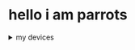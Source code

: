 # hello i am parrots

<details>
<summary>my devices</summary>
<br>
samsung galaxy a22 (main), samsung galaxy note 9, samsung galaxy s9, samsung galaxy on5 (rooted w/ lineage), samsung galaxy s4 (rooted w/ lineage), samsung galaxy tab s2 9.7, samsung galaxy s7 and edge variant, samsung galaxy a12, nabi 2, htc dream, iphone se 2016, iphone 6, iphone 4s, 2x iphone 7, alcatel pixi 3 4.5, lg stylo 4, lg aristo 5, cloud mobile c7,
a10e
<details/>
